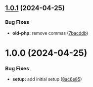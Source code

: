 ## [1.0.1](https://github.com/craftsys/laravel-redis-session-enhanced/compare/v1.0.0...v1.0.1) (2024-04-25)


### Bug Fixes

* **old-php:** remove commas ([7bacddb](https://github.com/craftsys/laravel-redis-session-enhanced/commit/7bacddbe5914f51d1e3edc3d88ec17937c074f4f))

# 1.0.0 (2024-04-25)


### Bug Fixes

* **setup:** add initial setup ([8ac6e85](https://github.com/craftsys/laravel-redis-session-enhanced/commit/8ac6e854f130961d773e4beefcdd2d887c067664))

